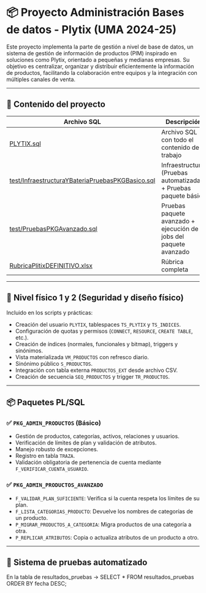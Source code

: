 # 📦 Proyecto Administración Bases de datos - Plytix (UMA 2024-25)

Este proyecto implementa la parte de gestión a nivel de base de datos, un sistema de gestión de información de productos (PIM) inspirado en soluciones como Plytix, orientado a pequeñas y medianas empresas. Su objetivo es centralizar, organizar y distribuir eficientemente la información de productos, facilitando la colaboración entre equipos y la integración con múltiples canales de venta.

---

## 📁 Contenido del proyecto

| Archivo SQL                                                                 | Descripción                                                                 |
|-----------------------------------------------------------------------------|-----------------------------------------------------------------------------|
| [PLYTIX.sql](PLYTIX.sql)                                                   | Archivo SQL con todo el contenido del trabajo                              |
| [test/InfraestructuraYBateriaPruebasPKGBasico.sql](test/InfraestructuraYBateriaPruebasPKGBasico.sql) | Infraestructura (Pruebas automatizadas) + Pruebas paquete básico           |
| [test/PruebasPKGAvanzado.sql](test/PruebasPKGAvanzado.sql)                 | Pruebas paquete avanzado + ejecución de jobs del paquete avanzado          |
| [RubricaPlitixDEFINITIVO.xlsx](RubricaPlitixDEFINITIVO.xlsx)               | Rúbrica completa                                                            |

---

## 🧱 Nivel físico 1 y 2 (Seguridad y diseño físico)

Incluido en los scripts y prácticas:
- Creación del usuario `PLYTIX`, tablespaces `TS_PLYTIX` y `TS_INDICES`.
- Configuración de quotas y permisos (`CONNECT`, `RESOURCE`, `CREATE TABLE`, etc.).
- Creación de índices (normales, funcionales y bitmap), triggers y sinónimos.
- Vista materializada `VM_PRODUCTOS` con refresco diario.
- Sinónimo público `S_PRODUCTOS`.
- Integración con tabla externa `PRODUCTOS_EXT` desde archivo CSV.
- Creación de secuencia `SEQ_PRODUCTOS` y trigger `TR_PRODUCTOS`.

---

## 📦 Paquetes PL/SQL

### ✅ `PKG_ADMIN_PRODUCTOS` (Básico)

- Gestión de productos, categorías, activos, relaciones y usuarios.
- Verificación de límites de plan y validación de atributos.
- Manejo robusto de excepciones.
- Registro en tabla `TRAZA`.
- Validación obligatoria de pertenencia de cuenta mediante `F_VERIFICAR_CUENTA_USUARIO`.

### ✅ `PKG_ADMIN_PRODUCTOS_AVANZADO`

- `F_VALIDAR_PLAN_SUFICIENTE`: Verifica si la cuenta respeta los límites de su plan.
- `F_LISTA_CATEGORIAS_PRODUCTO`: Devuelve los nombres de categorías de un producto.
- `P_MIGRAR_PRODUCTOS_A_CATEGORIA`: Migra productos de una categoría a otra.
- `P_REPLICAR_ATRIBUTOS`: Copia o actualiza atributos de un producto a otro.

---
## 🧪 Sistema de pruebas automatizado
En la tabla de resultados_pruebas -> SELECT * FROM resultados_pruebas ORDER BY fecha DESC;


